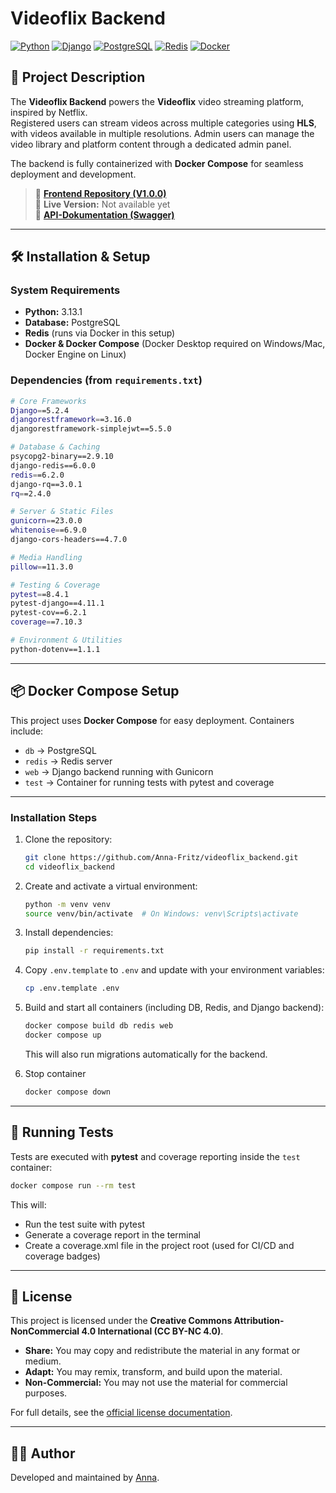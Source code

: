 # Videoflix Backend

[![Python](https://img.shields.io/badge/Python-3.13.1-blue)](https://www.python.org/)
[![Django](https://img.shields.io/badge/Django-5.2.4-green)](https://www.djangoproject.com/)
[![PostgreSQL](https://img.shields.io/badge/PostgreSQL-15-blue)](https://www.postgresql.org/)
[![Redis](https://img.shields.io/badge/Redis-7-red?logo=redis&logoColor=white)](https://redis.io/)
[![Docker](https://img.shields.io/badge/Docker-Compose-blue?logo=docker)](https://www.docker.com/)

## 📌 Project Description

The **Videoflix Backend** powers the **Videoflix** video streaming platform, inspired by Netflix.  
Registered users can stream videos across multiple categories using **HLS**, with videos available in multiple resolutions. Admin users can manage the video library and platform content through a dedicated admin panel.  

The backend is fully containerized with **Docker Compose** for seamless deployment and development.

> 🔗 **[Frontend Repository (V1.0.0)](https://github.com/Developer-Akademie-Backendkurs/project.Videoflix)**  
> 🔗 **Live Version:** Not available yet <br>
> 📖 **[API-Dokumentation (Swagger)](https://cdn.developerakademie.com/courses/Backend/EndpointDoku/index.html?name=videoflix)**

---

## 🛠 Installation & Setup

### System Requirements

- **Python:** 3.13.1
- **Database:** PostgreSQL
- **Redis** (runs via Docker in this setup)
- **Docker & Docker Compose** (Docker Desktop required on Windows/Mac, Docker Engine on Linux)

### Dependencies (from `requirements.txt`)
```sh
# Core Frameworks
Django==5.2.4
djangorestframework==3.16.0
djangorestframework-simplejwt==5.5.0

# Database & Caching
psycopg2-binary==2.9.10
django-redis==6.0.0
redis==6.2.0
django-rq==3.0.1
rq==2.4.0 

# Server & Static Files
gunicorn==23.0.0
whitenoise==6.9.0
django-cors-headers==4.7.0

# Media Handling
pillow==11.3.0

# Testing & Coverage
pytest==8.4.1
pytest-django==4.11.1
pytest-cov==6.2.1
coverage==7.10.3

# Environment & Utilities
python-dotenv==1.1.1
````

---

## 📦 Docker Compose Setup

This project uses **Docker Compose** for easy deployment. Containers include:

- `db` → PostgreSQL
- `redis` → Redis server
- `web` → Django backend running with Gunicorn
- `test` → Container for running tests with pytest and coverage

---

### Installation Steps

1. Clone the repository:
   ```sh
   git clone https://github.com/Anna-Fritz/videoflix_backend.git
   cd videoflix_backend

2. Create and activate a virtual environment:
   ```sh
   python -m venv venv
   source venv/bin/activate  # On Windows: venv\Scripts\activate

3. Install dependencies:
   ```sh
   pip install -r requirements.txt

4. Copy `.env.template` to `.env` and update with your environment variables:
   ```sh
   cp .env.template .env

5. Build and start all containers (including DB, Redis, and Django backend):
   ```sh
   docker compose build db redis web
   docker compose up
   ```

   This will also run migrations automatically for the backend.

6. Stop container
   ```sh
   docker compose down

---


## 🧪 Running Tests

Tests are executed with **pytest** and coverage reporting inside the `test` container:
```sh
docker compose run --rm test
````

This will:

- Run the test suite with pytest
- Generate a coverage report in the terminal
- Create a coverage.xml file in the project root (used for CI/CD and coverage badges)


---


## 📝 License

This project is licensed under the **Creative Commons Attribution-NonCommercial 4.0 International (CC BY-NC 4.0)**.

- **Share:** You may copy and redistribute the material in any format or medium.
- **Adapt:** You may remix, transform, and build upon the material.
- **Non-Commercial:** You may not use the material for commercial purposes.

For full details, see the [official license documentation](https://creativecommons.org/licenses/by-nc/4.0/).

---

## 👩‍💻 Author

Developed and maintained by [Anna](https://github.com/Anna-Fritz).
